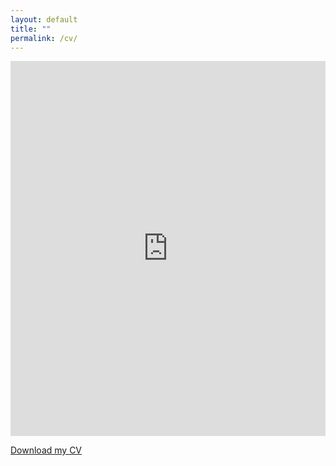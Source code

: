 ```yaml
---
layout: default
title: ""
permalink: /cv/
---
```


<embed src="https://github.com/eva-deegan/eva-deegan.github.io/blob/main/docs/Deegan_CV.pdf" type="application/pdf" width="100%" height="600px" />

<a href="https://github.com/eva-deegan/eva-deegan.github.io/blob/main/docs/Deegan_CV.pdf" download>Download my CV</a>
